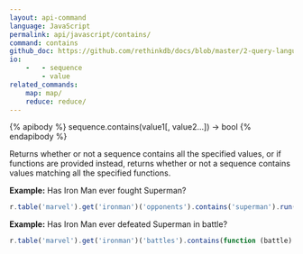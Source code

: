 ```yaml
---
layout: api-command 
language: JavaScript
permalink: api/javascript/contains/
command: contains
github_doc: https://github.com/rethinkdb/docs/blob/master/2-query-language/api/javascript/aggregation/contains.md
io:
    -   - sequence
        - value
related_commands:
    map: map/
    reduce: reduce/
---
```


{% apibody %}
sequence.contains(value1[, value2...]) → bool
{% endapibody %}

Returns whether or not a sequence contains all the specified values, or if functions are
provided instead, returns whether or not a sequence contains values matching all the
specified functions.

__Example:__ Has Iron Man ever fought Superman?

```js
r.table('marvel').get('ironman')('opponents').contains('superman').run(conn, callback)
```

__Example:__ Has Iron Man ever defeated Superman in battle?

```js
r.table('marvel').get('ironman')('battles').contains(function (battle) {return battle('winner').eq('ironman').and(battle('loser').eq('superman'));})
```

